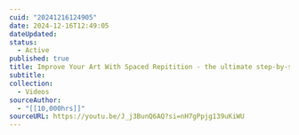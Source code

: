 ```yaml
---
cuid: "20241216124905"
date: 2024-12-16T12:49:05
dateUpdated: 
status:
  - Active
published: true
title: Improve Your Art With Spaced Repitition - the ultimate step-by-step guide
subtitle: 
collection:
  - Videos
sourceAuthor:
  - "[[10,000hrs]]"
sourceURL: https://youtu.be/J_j3BunQ6AQ?si=nH7gPpjg139uKiWU
---
```

